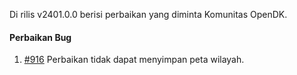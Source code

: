 Di rilis v2401.0.0 berisi perbaikan yang diminta Komunitas OpenDK.

#### Perbaikan Bug
1. [#916](https://github.com/OpenSID/OpenDK/issues/916) Perbaikan tidak dapat menyimpan peta wilayah.
